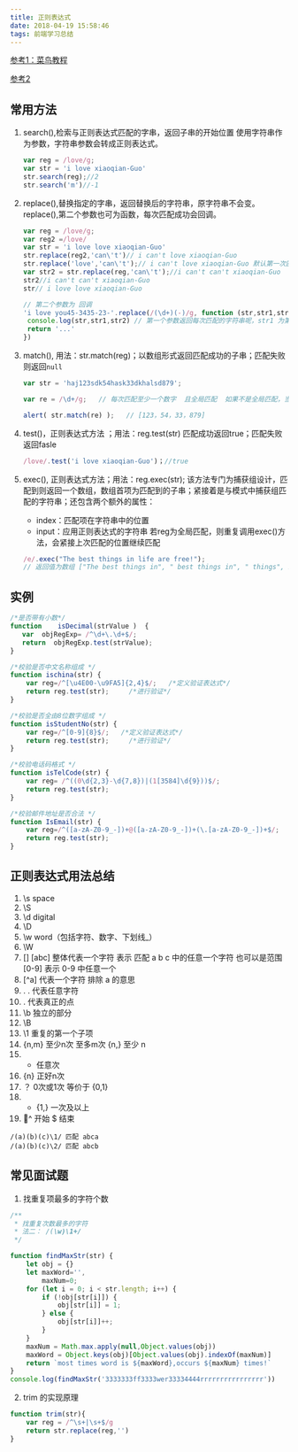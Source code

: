 ```yaml
---
title: 正则表达式
date: 2018-04-19 15:58:46
tags: 前端学习总结
---
```


[参考1：菜鸟教程](http://www.runoob.com/js/js-regexp.html)

[参考2](https://www.cnblogs.com/moqing/archive/2016/07/13/5665126.html)

## 常用方法

1. search(),检索与正则表达式匹配的字串，返回子串的开始位置
   使用字符串作为参数，字符串参数会转成正则表达式。

   ```js
   var reg = /love/g;
   var str = 'i love xiaoqian-Guo'
   str.search(reg);//2
   str.search('m')//-1
   ```

2. replace(),替换指定的字串，返回替换后的字符串，原字符串不会变。
   replace(),第二个参数也可为函数，每次匹配成功会回调。 

   ```js
   var reg = /love/g;
   var reg2 =/love/ 
   var str = 'i love love xiaoqian-Guo'
   str.replace(reg2,'can\'t')// i can't love xiaoqian-Guo
   str.replace('love','can\'t');// i can't love xiaoqian-Guo 默认第一次匹配成功就结束
   var str2 = str.replace(reg,'can\'t');//i can't can't xiaoqian-Guo
   str2//i can't can't xiaoqian-Guo
   str// i love love xiaoqian-Guo

   // 第二个参数为 回调
   'i love you45-3435-23-'.replace(/(\d+)(-)/g, function (str,str1,str2) {
    console.log(str,str1,str2) // 第一个参数返回每次匹配的字符串呢，str1 为第一个捕获的分组， str2 是第二个
    return '...'
   })
   ```

3. match(), 用法：str.match(reg)；以数组形式返回匹配成功的子串；匹配失败则返回`null`

   ```js
   var str = 'haj123sdk54hask33dkhalsd879';

   var re = /\d+/g;   // 每次匹配至少一个数字  且全局匹配  如果不是全局匹配，当找到数字123，它就会停止了。就只会弹出123.加上全局匹配，就会从开始到结束一直去搜索符合规则的。如果没有加号，匹配的结果就是1，2，3，5，4，3，3，8，7，9并不是我们想要的，有了加号，每次匹配的数字就是至少一个了。

   alert( str.match(re) );   // [123，54，33，879]
   ```

4. test()，正则表达式方法 ；用法：reg.test(str) 匹配成功返回true；匹配失败返回fasle

   ```js
   /love/.test('i love xiaoqian-Guo')；//true
   ```

5. exec(), 正则表达式方法；用法：reg.exec(str); 该方法专门为捕获组设计，匹配到则返回一个数组，数组首项为匹配到的子串；紧接着是与模式中捕获组匹配的字符串；还包含两个额外的属性：

    - index：匹配项在字符串中的位置
    - input：应用正则表达式的字符串
      若reg为全局匹配，则重复调用exec()方法，会紧接上次匹配的位置继续匹配
   ```js
   /e/.exec("The best things in life are free!");
   // 返回值为数组 ["The best things in", " best things in", " things", index: 0, input: "The best things in life are free!", groups: undefined]
   ```

## 实例

```js
/*是否带有小数*/
function    isDecimal(strValue )  {  
   var  objRegExp= /^\d+\.\d+$/;
   return  objRegExp.test(strValue);  
}  

/*校验是否中文名称组成 */
function ischina(str) {
    var reg=/^[\u4E00-\u9FA5]{2,4}$/;   /*定义验证表达式*/
    return reg.test(str);     /*进行验证*/
}

/*校验是否全由8位数字组成 */
function isStudentNo(str) {
    var reg=/^[0-9]{8}$/;   /*定义验证表达式*/
    return reg.test(str);     /*进行验证*/
}

/*校验电话码格式 */
function isTelCode(str) {
    var reg= /^((0\d{2,3}-\d{7,8})|(1[3584]\d{9}))$/;
    return reg.test(str);
}

/*校验邮件地址是否合法 */
function IsEmail(str) {
    var reg=/^([a-zA-Z0-9_-])+@([a-zA-Z0-9_-])+(\.[a-zA-Z0-9_-])+$/;
    return reg.test(str);
}
```

## 正则表达式用法总结 

1. \s   space
2. \S
3. \d   digital
4. \D
5. \w   word（包括字符、数字、下划线_）
6. \W   
7. []   [abc] 整体代表一个字符 表示 匹配 a b c 中的任意一个字符  也可以是范围 [0-9] 表示 0-9 中任意一个
8. [^a] 代表一个字符  排除 a 的意思
9. .     . 代表任意字符
10. \.   代表真正的点
11. \b  独立的部分
12. \B  
13. \1  重复的第一个子项
14. {n,m}  至少n次 至多m次 {n,} 至少 n
15. *   任意次 
16. {n}  正好n次
17. ？   0次或1次 等价于 {0,1} 
18. +   {1,} 一次及以上
19. ^   开始   $ 结束  

```
/(a)(b)(c)\1/ 匹配 abca
/(a)(b)(c)\2/ 匹配 abcb
```

## 常见面试题

1. 找重复项最多的字符个数
```js
/**
 * 找重复次数最多的字符
 * 法二： /(\w)\1+/ 
 */

function findMaxStr(str) {
    let obj = {}
    let maxWord='',
        maxNum=0;
    for (let i = 0; i < str.length; i++) {
        if (!obj[str[i]]) {
            obj[str[i]] = 1;
        } else {
            obj[str[i]]++;
        }
    }
    maxNum = Math.max.apply(null,Object.values(obj))
    maxWord = Object.keys(obj)[Object.values(obj).indexOf(maxNum)]
    return `most times word is ${maxWord},occurs ${maxNum} times!`
}
console.log(findMaxStr('3333333ff3333wer33334444rrrrrrrrrrrrrrrr'))
```

2. trim 的实现原理

```js
function trim(str){
    var reg = /^\s+|\s+$/g
    return str.replace(reg,'')
}
```